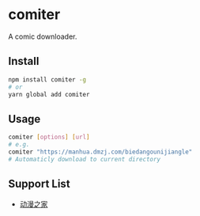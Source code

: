 # comiter

A comic downloader.

## Install

```bash
npm install comiter -g
# or
yarn global add comiter
```

## Usage

```bash
comiter [options] [url]
# e.g.
comiter "https://manhua.dmzj.com/biedangounijiangle"
# Automaticly download to current directory
```

## Support List

- [动漫之家](https://manhua.dmzj.com/)
